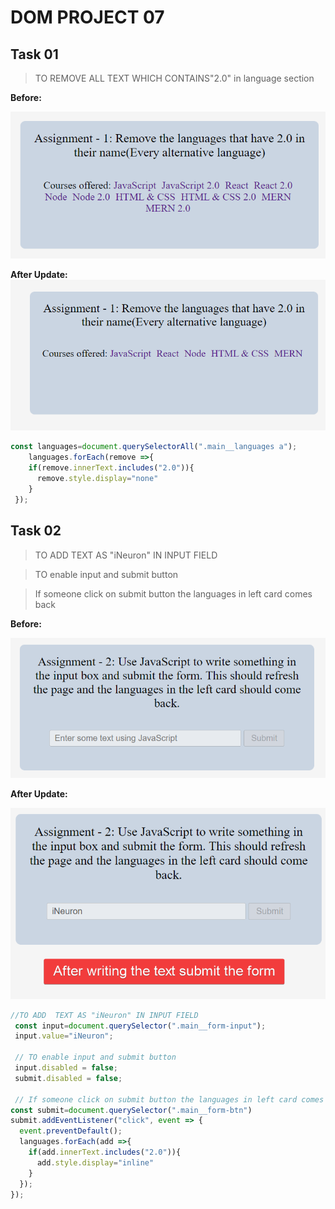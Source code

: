 # DOM PROJECT 07

## Task 01

> TO REMOVE ALL TEXT WHICH CONTAINS"2.0" in language section
 
**Before:**

![Before Task01](./DOM%20P7/ass7.1-before.png)

**After Update:**
![After Task01](./DOM%20P7/ass7.1-after.png)


```js
const languages=document.querySelectorAll(".main__languages a");
    languages.forEach(remove =>{
    if(remove.innerText.includes("2.0")){
      remove.style.display="none"
    }
 });
```

## Task 02

> TO ADD  TEXT AS "iNeuron" IN INPUT FIELD

> TO enable input and submit button 

> If someone click on submit button the languages in left card comes back 

**Before:**

![Before Task02](./DOM%20P7/ass7.2-before.png)

**After Update:**

![After Task02](./DOM%20P7/ass7.2-after.png)


```js
//TO ADD  TEXT AS "iNeuron" IN INPUT FIELD
 const input=document.querySelector(".main__form-input");
 input.value="iNeuron";

 // TO enable input and submit button 
 input.disabled = false;
 submit.disabled = false;

 // If someone click on submit button the languages in left card comes back
const submit=document.querySelector(".main__form-btn")
submit.addEventListener("click", event => {
  event.preventDefault(); 
  languages.forEach(add =>{
    if(add.innerText.includes("2.0")){
      add.style.display="inline"
    }
  });
});
```